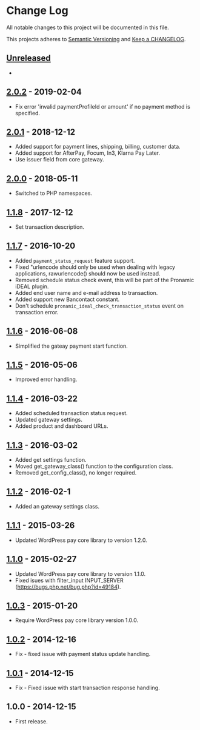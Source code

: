 # Change Log

All notable changes to this project will be documented in this file.

This projects adheres to [Semantic Versioning](http://semver.org/) and [Keep a CHANGELOG](http://keepachangelog.com/).

## [Unreleased][unreleased]
-

## [2.0.2] - 2019-02-04
- Fix error 'invalid paymentProfileId or amount' if no payment method is specified.

## [2.0.1] - 2018-12-12
- Added support for payment lines, shipping, billing, customer data.
- Added support for AfterPay, Focum, In3, Klarna Pay Later.
- Use issuer field from core gateway.

## [2.0.0] - 2018-05-11
- Switched to PHP namespaces.

## [1.1.8] - 2017-12-12
- Set transaction description.

## [1.1.7] - 2016-10-20
- Added `payment_status_request` feature support.
- Fixed "urlencode should only be used when dealing with legacy applications, rawurlencode() should now be used instead.
- Removed schedule status check event, this will be part of the Pronamic iDEAL plugin.
- Added end user name and e-mail address to transaction.
- Added support new Bancontact constant.
- Don't schedule `pronamic_ideal_check_transaction_status` event on transaction error.

## [1.1.6] - 2016-06-08
- Simplified the gateay payment start function.

## [1.1.5] - 2016-05-06
- Improved error handling.

## [1.1.4] - 2016-03-22
- Added scheduled transaction status request.
- Updated gateway settings.
- Added product and dashboard URLs.

## [1.1.3] - 2016-03-02
- Added get settings function.
- Moved get_gateway_class() function to the configuration class.
- Removed get_config_class(), no longer required.

## [1.1.2] - 2016-02-1
- Added an gateway settings class.

## [1.1.1] - 2015-03-26
- Updated WordPress pay core library to version 1.2.0.

## [1.1.0] - 2015-02-27
- Updated WordPress pay core library to version 1.1.0.
- Fixed isues with filter_input INPUT_SERVER (https://bugs.php.net/bug.php?id=49184).

## [1.0.3] - 2015-01-20
- Require WordPress pay core library version 1.0.0.

## [1.0.2] - 2014-12-16
- Fix - fixed issue with payment status update handling.

## [1.0.1] - 2014-12-15
- Fix - Fixed issue with start transaction response handling.

## 1.0.0 - 2014-12-15
- First release.

[unreleased]: https://github.com/wp-pay-gateways/pay-nl/compare/2.0.2...HEAD
[2.0.2]: https://github.com/wp-pay-gateways/pay-nl/compare/2.0.1...2.0.2
[2.0.1]: https://github.com/wp-pay-gateways/pay-nl/compare/2.0.0...2.0.1
[2.0.0]: https://github.com/wp-pay-gateways/pay-nl/compare/1.1.8...2.0.0
[1.1.8]: https://github.com/wp-pay-gateways/pay-nl/compare/1.1.7...1.1.8
[1.1.7]: https://github.com/wp-pay-gateways/pay-nl/compare/1.1.6...1.1.7
[1.1.6]: https://github.com/wp-pay-gateways/pay-nl/compare/1.1.5...1.1.6
[1.1.5]: https://github.com/wp-pay-gateways/pay-nl/compare/1.1.4...1.1.5
[1.1.4]: https://github.com/wp-pay-gateways/pay-nl/compare/1.1.3...1.1.4
[1.1.3]: https://github.com/wp-pay-gateways/pay-nl/compare/1.1.2...1.1.3
[1.1.2]: https://github.com/wp-pay-gateways/pay-nl/compare/1.1.1...1.1.2
[1.1.1]: https://github.com/wp-pay-gateways/pay-nl/compare/1.1.0...1.1.1
[1.1.0]: https://github.com/wp-pay-gateways/pay-nl/compare/1.0.3...1.1.0
[1.0.3]: https://github.com/wp-pay-gateways/pay-nl/compare/1.0.2...1.0.3
[1.0.2]: https://github.com/wp-pay-gateways/pay-nl/compare/1.0.1...1.0.2
[1.0.1]: https://github.com/wp-pay-gateways/pay-nl/compare/1.0.0...1.0.1

